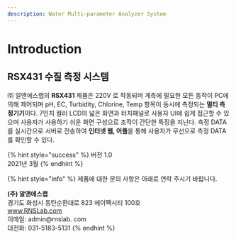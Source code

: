 ```yaml
---
description: Water Multi-parameter Analyzer System
---
```


# Introduction

## RSX431 수질 측정 시스템

㈜ 알앤에스랩의 **RSX431** 제품은 220V 로 작동되며 계측에 필요한 모든 동작이 PC에 의해 제어되며 pH, EC, Turbidity, Chlorine, Temp 항목이 동시에 측정되는 **멀티 측정기기**이다. 7인치 컬러 LCD의 넓은 화면과 터치패널로 사용자 UI에 쉽게 접근할 수 있으며 사용자가 사용하기 쉬운 화면 구성으로 조작이 간단한 특징을 지닌다. 측정 DATA를 실시간으로 서버로 전송하여 **인터넷 웹, 어플**을 통해 사용자가 무선으로 측정 DATA를 확인할 수 있다.

{% hint style="success" %}
버전 1.0  
2021년 3월 
{% endhint %}

{% hint style="info" %}
제품에 대한 문의 사항은 아래로 연락 주시기 바랍니다.  
  
**\(주\) 알앤에스랩**  
경기도 화성시 동탄순환대로 823 에이팩시티 100호  
www.RNSLab.com  
이메일: admin@rnslab. com  
대전화: 031-5183-5131
{% endhint %}

